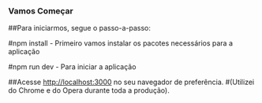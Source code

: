 ### Vamos Começar

##Para iniciarmos, segue o passo-a-passo:

#npm install - Primeiro vamos instalar os pacotes necessários para a aplicação

#npm run dev - Para iniciar a aplicação

##Acesse [http://localhost:3000](http://localhost:3000) no seu navegador de preferência. 
#(Utilizei do Chrome e do Opera durante toda a produção).

